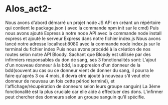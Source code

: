 # Alos_act2-
Nous avons d'abord démarré un projet node JS API en créant un répértoire qui contient le package.json ( avec la commande npm init sur le cmd)
Puis nous avons ajouté Express à notre node API avec la commande node install express et ajouté le serveur Express dans notre fichier index.js
Nous avons lancé notre adresse localhost:8080 avec la commande node index.js sur le terminal du fichier index
Puis nous avons procédé à la création de nos routes selon notre API Bloody. Sachant que Bloody est utilisée par des infirmiers responsables du don de sang, 
ses 3 fonctionalités sont: L'ajout d'un nouveau donneur à la bdd, la suppresion d'un donneur de la bdd(souvent au cas ou ce donneur vient de donner du sang, il pourra 
le faire qu'aprés 3 ou 4 mois, il devra etre ajouté à nouveau s'il veut etre donneur de nouveau un fois cette périod terminé), et l'affichage/récupération 
de donneurs selon leurs groupe sanguin) La 3ème fonctionalité est la plus cruciale car elle aide à effectuer des dons. L'infirmer peut chercher des donneurs selon
un groupe sanguin qu'il spécifie. 

